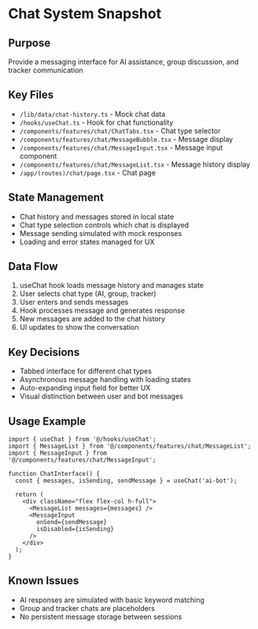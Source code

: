 # Chat System Snapshot

## Purpose
Provide a messaging interface for AI assistance, group discussion, and tracker communication

## Key Files
- `/lib/data/chat-history.ts` - Mock chat data
- `/hooks/useChat.ts` - Hook for chat functionality
- `/components/features/chat/ChatTabs.tsx` - Chat type selector
- `/components/features/chat/MessageBubble.tsx` - Message display
- `/components/features/chat/MessageInput.tsx` - Message input component
- `/components/features/chat/MessageList.tsx` - Message history display
- `/app/(routes)/chat/page.tsx` - Chat page

## State Management
- Chat history and messages stored in local state
- Chat type selection controls which chat is displayed
- Message sending simulated with mock responses
- Loading and error states managed for UX

## Data Flow
1. useChat hook loads message history and manages state
2. User selects chat type (AI, group, tracker)
3. User enters and sends messages
4. Hook processes message and generates response
5. New messages are added to the chat history
6. UI updates to show the conversation

## Key Decisions
- Tabbed interface for different chat types
- Asynchronous message handling with loading states
- Auto-expanding input field for better UX
- Visual distinction between user and bot messages

## Usage Example
```tsx
import { useChat } from '@/hooks/useChat';
import { MessageList } from '@/components/features/chat/MessageList';
import { MessageInput } from '@/components/features/chat/MessageInput';

function ChatInterface() {
  const { messages, isSending, sendMessage } = useChat('ai-bot');
  
  return (
    <div className="flex flex-col h-full">
      <MessageList messages={messages} />
      <MessageInput 
        onSend={sendMessage} 
        isDisabled={isSending} 
      />
    </div>
  );
}
```

## Known Issues
- AI responses are simulated with basic keyword matching
- Group and tracker chats are placeholders
- No persistent message storage between sessions 